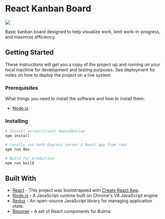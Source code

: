 # React Kanban Board

![](https://i.imgur.com/BW4Lk9S.png)

Basic kanban board designed to help visualize work, limit work-in-progress, and maximize efficiency.

## Getting Started

These instructions will get you a copy of the project up and running on your local machine for development and testing purposes. See deployment for notes on how to deploy the project on a live system.

### Prerequisites

What things you need to install the software and how to install them:

- [Node.js](https://nodejs.org/en/)

### Installing

```bash
# Install server/client dependencies
npm install

# Locally run both Express server & React app from root
npm run dev

# Build for production
npm run build
```

## Built With

- [React](https://reactjs.org/) - This project was bootstrapped with [Create React App](https://github.com/facebook/create-react-app).
- [Node.js](https://nodejs.org/en/) - A JavaScript runtime built on Chrome's V8 JavaScript engine
- [Redux](https://expressjs.com/) - An open-source JavaScript library for managing application state.
- [Bloomer](https://bloomer.js.org/#/) - A set of React components for Bulma
